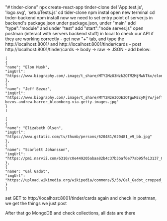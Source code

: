"# tinder-clone" 
npx create-react-app tinder-clone
del 'App.test.js', 'logo.svg', 'setupTests.js'
cd tider-clone
npm instal
open new terminal 
cd tnder-backend
npm install
now we need to set entry point of server.js in backend's package.json
under package.json, under "main" add "type":"module" and under "test" add "start":"node server.js"
open postman (interact with servers backend stuff) in local to check our API if they are working correctly - get new "+" tab, and type the http://localhost:8001/ and http://localhost:8001/tinder/cards - post http://localhost:8001/tinder/cards -> body -> raw -> JSON - add below:

    [
    {
    "name": "Elon Musk",
    "imgUrl":
    "https://www.biography.com/.image/t_share/MTY2MzU3Nzk2OTM2MjMwNTkx/elon_musk_royal_society.jpg"
    },
    {
    "name": "Jeff Bezoz",
    "imgUrl":
    "https://www.biography.com/.image/t_share/MTY2NzA3ODE3OTgwMzcyMjYw/jeff-bezos-andrew-harrer_bloomberg-via-getty-images.jpg"
    }
    ]

    [
    {
    "name": "Elizabeth Olsen",
    "imgUrl":
    "https://www.gstatic.com/tv/thumb/persons/620481/620481_v9_bb.jpg"
    },
    {
    "name": "Scarlett Johansson",
    "imgUrl":
    "https://pm1.narvii.com/6310/c0e449205abaa82b4c37b3baf0e77ab95fe13137_00.jpg"
    },
    {
    "name": "Gal Gadot",
    "imgUrl":
    "https://upload.wikimedia.org/wikipedia/commons/5/5b/Gal_Gadot_cropped_lighting_corrected_2b.jpg"
    }
    ]


set GET to http://localhost:8001/tinder/cards again and check in postman, we get the things we just post

After that go MongoDB and check collections, all data are there


